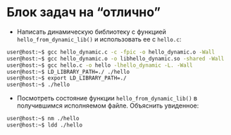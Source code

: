 # Блок задач на “отлично”

+ Написать динамическую библиотеку с функцией `hello_from_dynamic_lib()` и использовать ее с `hello.c`:

```bash
user@host:~$ gcc hello_dynamic.c -c -fpic -o hello_dynamic.o -Wall
user@host:~$ gcc hello_dynamic.o -o libhello_dynamic.so -shared -Wall
user@host:~$ gcc hello.c -o hello -lhello_dynamic -L. -Wall
user@host:~$ LD_LIBRARY_PATH=./ ./hello
user@host:~$ export LD_LIBRARY_PATH=./
user@host:~$ ./hello
```

+ Посмотреть состояние функции `hello_from_dynamic_lib()` в получившимся исполняемом файле. Объяснить увиденное:
  
```bash
user@host:~$ nm ./hello
user@host:~$ ldd ./hello
```
